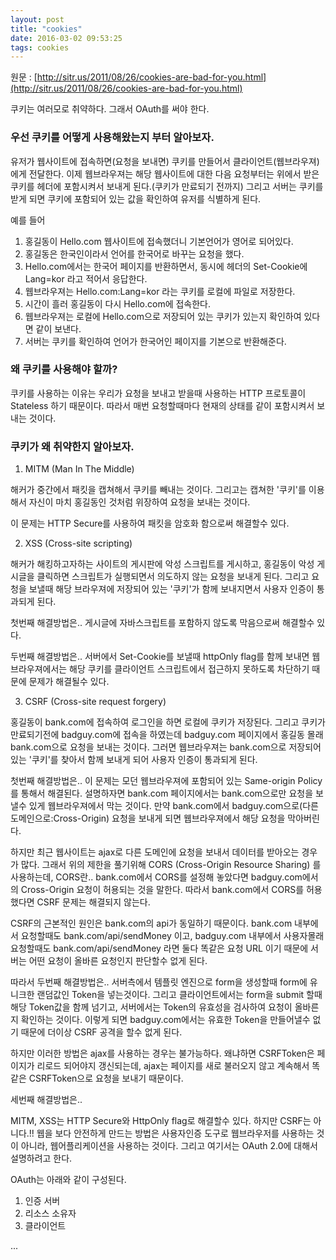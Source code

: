 ```yaml
---
layout: post
title: "cookies"
date: 2016-03-02 09:53:25
tags: cookies
---
```


원문 : [http://sitr.us/2011/08/26/cookies-are-bad-for-you.html](http://sitr.us/2011/08/26/cookies-are-bad-for-you.html)

쿠키는 여러모로 취약하다. 그래서 OAuth를 써야 한다.

### 우선 쿠키를 어떻게 사용해왔는지 부터 알아보자.

유저가 웹사이트에 접속하면(요청을 보내면) 쿠키를 만들어서 클라이언트(웹브라우져)에게 전달한다.
이제 웹브라우져는 해당 웹사이트에 대한 다음 요청부터는 위에서 받은 쿠키를 헤더에 포함시켜서 보내게 된다.(쿠키가 만료되기 전까지)
그리고 서버는 쿠키를 받게 되면 쿠키에 포함되어 있는 값을 확인하여 유저를 식별하게 된다.

예를 들어 

1. 홍길동이 Hello.com 웹사이트에 접속했더니 기본언어가 영어로 되어있다.
2. 홍길동은 한국인이라서 언어를 한국어로 바꾸는 요청을 했다.
3. Hello.com에서는 한국어 페이지를 반환하면서, 동시에 헤더의 Set-Cookie에 Lang=kor 라고 적어서 응답한다.
4. 웹브라우져는 Hello.com:Lang=kor 라는 쿠키를 로컬에 파일로 저장한다.
5. 시간이 흘러 홍길동이 다시 Hello.com에 접속한다.
6. 웹브라우져는 로컬에 Hello.com으로 저장되어 있는 쿠키가 있는지 확인하여 있다면 같이 보낸다.
7. 서버는 쿠키를 확인하여 언어가 한국어인 페이지를 기본으로 반환해준다.

### 왜 쿠키를 사용해야 할까?

쿠키를 사용하는 이유는 우리가 요청을 보내고 받을때 사용하는 HTTP 프로토콜이 Stateless 하기 때문이다.
따라서 매번 요청할때마다 현재의 상태를 같이 포함시켜서 보내는 것이다.

### 쿠키가 왜 취약한지 알아보자.

1. MITM (Man In The Middle) 

해커가 중간에서 패킷을 캡쳐해서 쿠키를 빼내는 것이다.
그리고는 캡쳐한 '쿠키'를 이용해서 자신이 마치 홍길동인 것처럼 위장하여 요청을 보내는 것이다.

이 문제는 HTTP Secure를 사용하여 패킷을 암호화 함으로써 해결할수 있다.

2. XSS (Cross-site scripting)

해커가 해킹하고자하는 사이트의 게시판에 악성 스크립트를 게시하고,
홍길동이 악성 게시글을 클릭하면 스크립트가 실행되면서 의도하지 않는 요청을 보내게 된다.
그리고 요청을 보낼때 해당 브라우져에 저장되어 있는 '쿠키'가 함께 보내지면서 사용자 인증이 통과되게 된다.

첫번째 해결방법은.. 
게시글에 자바스크립트를 포함하지 않도록 막음으로써 해결할수 있다.

두번째 해결방법은..
서버에서 Set-Cookie를 보낼때 httpOnly flag를 함께 보내면
웹브라우져에서는 해당 쿠키를 클라이언트 스크립트에서 접근하지 못하도록 차단하기 때문에 문제가 해결될수 있다.
 
3. CSRF (Cross-site request forgery)

홍길동이 bank.com에 접속하여 로그인을 하면 로컬에 쿠키가 저장된다. 
그리고 쿠키가 만료되기전에 badguy.com에 접속을 하였는데 badguy.com 페이지에서 홍길동 몰래 bank.com으로 요청을 보내는 것이다.
그러면 웹브라우져는 bank.com으로 저장되어 있는 '쿠키'를 찾아서 함께 보내게 되어 사용자 인증이 통과되게 된다.

첫번째 해결방법은..
이 문제는 모던 웹브라우져에 포함되어 있는 Same-origin Policy를 통해서 해결된다.
설명하자면 bank.com 페이지에서는 bank.com으로만 요청을 보낼수 있게 웹브라우져에서 막는 것이다.
만약 bank.com에서 badguy.com으로(다른 도메인으로:Cross-Origin) 요청을 보내게 되면 웹브라우져에서 해당 요청을 막아버린다.
 
하지만 최근 웹사이트는 ajax로 다른 도메인에 요청을 보내서 데이터를 받아오는 경우가 많다. 
그래서 위의 제한을 풀기위해 CORS (Cross-Origin Resource Sharing) 를 사용하는데,
CORS란.. bank.com에서 CORS를 설정해 놓았다면 badguy.com에서의 Cross-Origin 요청이 허용되는 것을 말한다.
따라서 bank.com에서 CORS를 허용했다면 CSRF 문제는 해결되지 않는다.

CSRF의 근본적인 원인은 bank.com의 api가 동일하기 때문이다.
bank.com 내부에서 요청할때도 bank.com/api/sendMoney 이고, badguy.com 내부에서 사용자몰래 요청할때도 bank.com/api/sendMoney 라면
둘다 똑같은 요청 URL 이기 때문에 서버는 어떤 요청이 올바른 요청인지 판단할수 없게 된다.

따라서 두번째 해결방법은..
서버측에서 템플릿 엔진으로 form을 생성할때 form에 유니크한 랜덤값인 Token을 넣는것이다.
그리고 클라이언트에서는 form을 submit 할때 해당 Token값을 함께 넘기고, 서버에서는 Token의 유효성을 검사하여 요청이 올바른지 확인하는 것이다.
이렇게 되면 badguy.com에서는 유효한 Token을 만들어낼수 없기 때문에 더이상 CSRF 공격을 할수 없게 된다.

하지만 이러한 방법은 ajax를 사용하는 경우는 불가능하다.
왜냐하면 CSRFToken은 페이지가 리로드 되어야지 갱신되는데, ajax는 페이지를 새로 불러오지 않고
계속해서 똑같은 CSRFToken으로 요청을 보내기 때문이다.

세번째 해결방법은..

MITM, XSS는 HTTP Secure와 HttpOnly flag로 해결할수 있다. 하지만 CSRF는 아니다.!!
웹을 보다 안전하게 만드는 방법은 사용자인증 도구로 웹브라우저를 사용하는 것이 아니라, 웹어플리케이션을 사용하는 것이다.
그리고 여기서는 OAuth 2.0에 대해서 설명하려고 한다.

OAuth는 아래와 같이 구성된다.

1. 인증 서버
2. 리소스 소유자
3. 클라이언트 

... 





